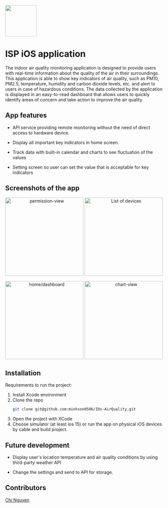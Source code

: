 <img src="https://user-images.githubusercontent.com/85672212/220930469-f61ff00d-6b8f-4554-88dd-717c1f25219a.png" width ="100">

# ISP iOS application 

The indoor air quality monitoring application is designed to provide users with real-time information about the quality of the air in their surroundings. This application is able to show key indicators of air quality, such as PM10, PM2.5, temperature, humidity and carbon dioxide levels, etc. and alert to users in case of hazardous conditions. The data collected by the application is displayed in an easy-to-read dashboard that allows users to quickly identify areas of concern and take action to improve the air quality.

## App features

- API service providing remote monitoring without the need of direct access to hardware device.

- Display all important key indicators in home screen.

- Track data with built-in calendar and charts to see fluctuation of the values
 
- Setting screen so user can set the value that is acceptable for key indicators


## Screenshots of the app

<p align="center">
  <img width="250" alt="permission-view" src="https://github.com/minhson0506/IOs-AirQuality/assets/58989517/9240d74a-a470-4eec-9d32-1d125fc22c93">
  <img width="250" alt="List of devices" src="https://github.com/minhson0506/IOs-AirQuality/assets/58989517/81cd822b-50dd-4b13-8157-54baf781c12f">
  
</p> 
<p align="center">
  <img width="250" alt="home/dashboard" src="https://github.com/minhson0506/IOs-AirQuality/assets/58989517/d32d4bd0-e6f0-4907-8c4b-5aeda9311c96">
  <img width="250" alt="chart-view" src="https://github.com/minhson0506/IOs-AirQuality/assets/58989517/840640b1-e7fb-4fe1-b3c4-5d9f91d6cd22">

</p> 

## Installation
Requirements to run the project:
1. Install Xcode environment
2. Clone the repo
   ```sh
   git clone git@github.com:minhson0506/IOs-AirQuality.git
   ```
3. Open the project with XCode
4. Choose simulator (at least ios 15) or run the app on physical iOS devices by cable and build project.

## Future development

- Display user's location temperature and air quality conditions by using third-party weather API

- Change the settings and send to API for storage.

## Contributors
[Chi Nguyen](https://github.com/chinguyen202)
